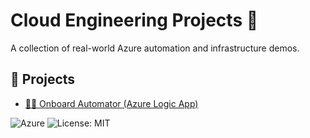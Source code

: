 # Cloud Engineering Projects 🚀
A collection of real-world Azure automation and infrastructure demos.

## 📁 Projects

- [🧑‍💻 Onboard Automator (Azure Logic App)](./onboarding-automator.md)
  
![Azure](https://img.shields.io/badge/Azure-Logic%20Apps-blue)
![License: MIT](https://img.shields.io/badge/License-MIT-yellow.svg)
